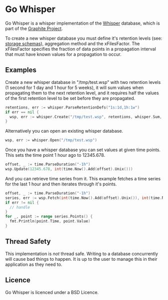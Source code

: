 # Go Whisper

Go Whisper is a whisper implementation of the [Whisper](https://github.com/graphite-project/whisper) database, which is part of the [Graphite Project](http://graphite.wikidot.com/). 

To create a new whisper database you must define it's retention levels (see: [storage schemas](http://graphite.readthedocs.org/en/1.0/config-carbon.html#storage-schemas-conf)), aggregation method and the xFilesFactor. The xFilesFactor specifies the fraction of data points in a propagation interval that must have known values for a propagation to occur.

## Examples

Create a new whisper database in "/tmp/test.wsp" with two retention levels (1 second for 1 day and 1 hour for 5 weeks), it will sum values when propagating them to the next retention level, and it requires half the values of the first retention level to be set before they are propagated.
```go
retentions, err := whisper.ParseRetentionDefs("1s:1d,1h:1w")
if err == nil {
  wsp, err := whisper.Create("/tmp/test.wsp", retentions, whisper.Sum, 0.5)
}
```

Alternatively you can open an existing whisper database.
```go
wsp, err := whisper.Open("/tmp/test.wsp")
```

Once you have a whisper database you can set values at given time points. This sets the time point 1 hour ago to 12345.678.
```go
offset, _ := time.ParseDuration("-1h")
wsp.Update(12345.678, int(time.Now().Add(offset).Unix()))
```

And you can retrieve time series from it. This example fetches a time series for the last 1 hour and then iterates through it's points.
```go
offset, _ := time.ParseDuration("-1h")
series, err := wsp.Fetch(int(time.Now().Add(offset).Unix()), int(time.Now().Unix()))
if err != nil {
  // handle
}
for _, point := range series.Points() {
  fmt.Println(point.Time, point.Value)
}
```

## Thread Safety

This implementation is *not* thread safe. Writing to a database concurrently will cause bad things to happen. It is up to the user to manage this in their application as they need to.

## Licence

Go Whisper is licenced under a BSD Licence.
